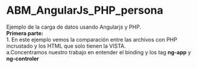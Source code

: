 # ABM_AngularJs_PHP_persona

Ejemplo de la carga de datos usando Angularjs y PHP.<br>
 **Primera parte:**<br>
 1.
En este ejemplo vemos la comparación entre las archivos con PHP incrustado y los HTML que solo tienen la VISTA.
<br>a.Concentramos nuestro trabajo en entender el binding y los tag  **ng-app** y **ng-controler**

